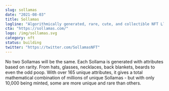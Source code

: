```yaml
---
slug: sollamas
date: "2021-08-03"
title: Sollamas
logline: "Algorithmically generated, rare, cute, and collectible NFT Llamas"
cta: "https://sollamas.com/"
logo: /img/sollamas.svg
category: nft
status: building
twitter: "https://twitter.com/SollamasNFT"
---
```


No two Sollamas will be the same. Each Sollama is generated with attributes based on rarity. From hats, glasses, necklaces, back blankets, beards to even the odd poop. With over 165 unique attributes, it gives a total mathematical combination of millions of unique Sollamas - but with only 10,000 being minted, some are more unique and rare than others.

